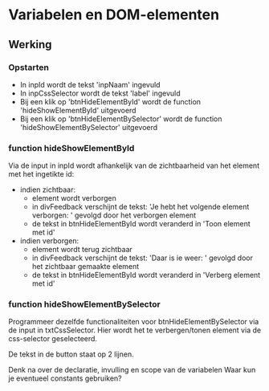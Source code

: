 # Variabelen en DOM-elementen
## Werking
### Opstarten
- In inpId wordt de tekst 'inpNaam' ingevuld
- In inpCssSelector wordt de tekst 'label' ingevuld
- Bij een klik op 'btnHideElementById' wordt de function 'hideShowElementById' uitgevoerd
- Bij een klik op 'btnHideElementBySelector' wordt de function 'hideShowElementBySelector' uitgevoerd
### function hideShowElementById
Via de input in inpId wordt afhankelijk van de zichtbaarheid van het element met het ingetikte id:
- indien zichtbaar: 
  * element wordt verborgen
  * in divFeedback verschijnt de tekst: 'Je hebt het volgende element verborgen: ' gevolgd door het verborgen element
  * de tekst in btnHideElementById wordt veranderd in 'Toon element met id'
- indien verborgen:
  * element wordt terug zichtbaar
  * in divFeedback verschijnt de tekst: 'Daar is ie weer: ' gevolgd door het zichtbaar gemaakte element
  * de tekst in btnHideElementById wordt veranderd in 'Verberg element met id'
  
### function hideShowElementBySelector

Programmeer dezelfde functionaliteiten voor btnHideElementBySelector via de input in txtCssSelector. 
Hier wordt het te verbergen/tonen element via de css-selector geselecteerd.

De tekst in de button staat op 2 lijnen.

Denk na over de declaratie, invulling en scope van de variabelen
Waar kun je eventueel constants gebruiken?
